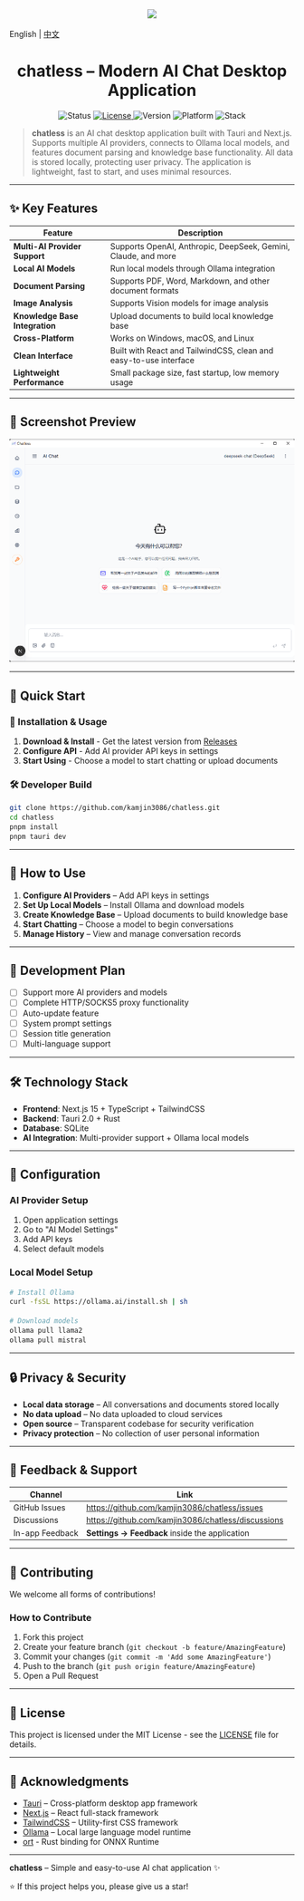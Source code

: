<div align="center">
  <img  src="public/logo.svg"/>
</div>

English | [中文](README.md)

<h1 align="center">
  chatless – Modern AI Chat Desktop Application
</h1>

<p align="center">
  <img alt="Status" src="https://img.shields.io/badge/status-active-success?style=flat-square" />
  <a href="https://github.com/kamjin3086/chatless/blob/main/LICENSE">
    <img alt="License" src="https://img.shields.io/badge/license-MIT-green?style=flat-square" />
  </a>
  <img alt="Version" src="https://img.shields.io/badge/version-v0.1.0-blue?style=flat-square" />
  <img alt="Platform" src="https://img.shields.io/badge/platform-cross--platform-orange?style=flat-square" />
  <img alt="Stack" src="https://img.shields.io/badge/stack-Tauri%20%7C%20Next.js%20%7C%20Rust-purple?style=flat-square" />
</p>

> **chatless** is an AI chat desktop application built with Tauri and Next.js. Supports multiple AI providers, connects to Ollama local models, and features document parsing and knowledge base functionality. All data is stored locally, protecting user privacy. The application is lightweight, fast to start, and uses minimal resources.

---

## ✨ Key Features

| Feature | Description |
| --- | --- |
| **Multi-AI Provider Support** | Supports OpenAI, Anthropic, DeepSeek, Gemini, Claude, and more |
| **Local AI Models** | Run local models through Ollama integration |
| **Document Parsing** | Supports PDF, Word, Markdown, and other document formats |
| **Image Analysis** | Supports Vision models for image analysis |
| **Knowledge Base Integration** | Upload documents to build local knowledge base |
| **Cross-Platform** | Works on Windows, macOS, and Linux |
| **Clean Interface** | Built with React and TailwindCSS, clean and easy-to-use interface |
| **Lightweight Performance** | Small package size, fast startup, low memory usage |

---

## 📸 Screenshot Preview

![chatless screenshot](/docs/assets/screenshot-main1.png)

---

## 🚀 Quick Start

### 🎯 Installation & Usage
1. **Download & Install** - Get the latest version from [Releases](https://github.com/kamjin3086/chatless/releases)
2. **Configure API** - Add AI provider API keys in settings
3. **Start Using** - Choose a model to start chatting or upload documents

### 🛠️ Developer Build
```bash
git clone https://github.com/kamjin3086/chatless.git
cd chatless
pnpm install
pnpm tauri dev
```

---

## 📝 How to Use

1. **Configure AI Providers** – Add API keys in settings
2. **Set Up Local Models** – Install Ollama and download models
3. **Create Knowledge Base** – Upload documents to build knowledge base
4. **Start Chatting** – Choose a model to begin conversations
5. **Manage History** – View and manage conversation records

---

## 🎯 Development Plan

- [ ] Support more AI providers and models
- [ ] Complete HTTP/SOCKS5 proxy functionality
- [ ] Auto-update feature
- [ ] System prompt settings
- [ ] Session title generation
- [ ] Multi-language support

---

## 🛠️ Technology Stack

- **Frontend**: Next.js 15 + TypeScript + TailwindCSS
- **Backend**: Tauri 2.0 + Rust
- **Database**: SQLite
- **AI Integration**: Multi-provider support + Ollama local models

---

## 🔧 Configuration

### AI Provider Setup
1. Open application settings
2. Go to "AI Model Settings"
3. Add API keys
4. Select default models

### Local Model Setup
```bash
# Install Ollama
curl -fsSL https://ollama.ai/install.sh | sh

# Download models
ollama pull llama2
ollama pull mistral
```

---

## 🔒 Privacy & Security

* **Local data storage** – All conversations and documents stored locally
* **No data upload** – No data uploaded to cloud services
* **Open source** – Transparent codebase for security verification
* **Privacy protection** – No collection of user personal information

---

## 💬 Feedback & Support

| Channel | Link |
| --- | --- |
| GitHub Issues | <https://github.com/kamjin3086/chatless/issues> |
| Discussions | <https://github.com/kamjin3086/chatless/discussions> |
| In-app Feedback | **Settings → Feedback** inside the application |

---

## 🤝 Contributing

We welcome all forms of contributions!

### How to Contribute
1. Fork this project
2. Create your feature branch (`git checkout -b feature/AmazingFeature`)
3. Commit your changes (`git commit -m 'Add some AmazingFeature'`)
4. Push to the branch (`git push origin feature/AmazingFeature`)
5. Open a Pull Request

---

## 📜 License

This project is licensed under the MIT License - see the [LICENSE](LICENSE) file for details.

---

## 🙏 Acknowledgments

- [Tauri](https://tauri.app/) – Cross-platform desktop app framework
- [Next.js](https://nextjs.org/) – React full-stack framework
- [TailwindCSS](https://tailwindcss.com/) – Utility-first CSS framework
- [Ollama](https://ollama.ai/) – Local large language model runtime
- [ort](https://ort.pyke.io/) - Rust binding for ONNX Runtime

---

<p align="center">

**chatless** – Simple and easy-to-use AI chat application ✨

⭐ If this project helps you, please give us a star!

</p> 